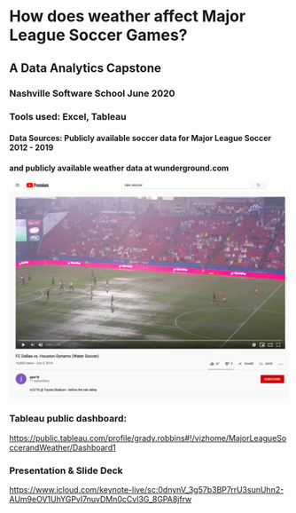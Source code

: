 # How does weather affect Major League Soccer Games?

## A Data Analytics Capstone 
### Nashville Software School June 2020

### Tools used: Excel, Tableau
#### Data Sources:  Publicly available soccer data for Major League Soccer 2012 - 2019
#### and publicly available weather data at wunderground.com



![Texas Derby 2016](https://github.com/gradyrobbins/DA2_Capstone/blob/master/images/rainsoccerHoustonVsDallas2016.png)

### Tableau public dashboard:
https://public.tableau.com/profile/grady.robbins#!/vizhome/MajorLeagueSoccerandWeather/Dashboard1

### Presentation & Slide Deck
https://www.icloud.com/keynote-live/sc:0dnynV_3g57b3BP7rrU3sunUhn2-AUm9eOV1UhYGPvI7nuvDMn0cCvl3G_8GPA8jfrw
